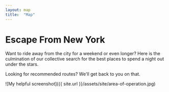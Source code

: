 ```yaml
---
layout: map
title:  "Map"
---
```


# Escape From New York

Want to ride away from the city for a weekend or even longer? Here is the culmination of our collective search for the best places to spend a night out under the stars.

Looking for recommended routes? We'll get back to you on that.

![My helpful screenshot]({{ site.url }}/assets/site/area-of-operation.jpg)